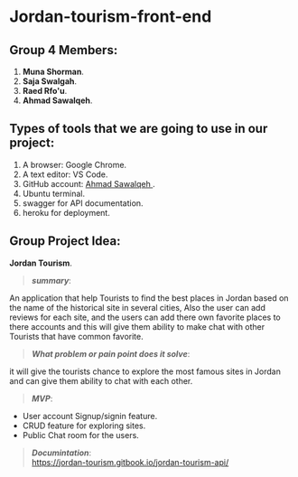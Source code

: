 # Jordan-tourism-front-end

## Group 4 Members:

1. **Muna Shorman**.
1. **Saja Swalgah**.
1. **Raed Rfo'u**.
1. **Ahmad Sawalqeh**.

## Types of tools that we are going to use in our project:

1. A browser: Google Chrome.
1. A text editor: VS Code.
1. GitHub account: [Ahmad Sawalqeh ](https://github.com/Ahmad-Sawalqeh).
1. Ubuntu terminal.
1. swagger for API documentation.
1. heroku for deployment.

## Group Project Idea:

**Jordan Tourism**.

> ***summary***:<br>

An application that help Tourists to find the best places in Jordan based on the name of the historical site in several cities, Also the user can add reviews for each site, and the users can add there own favorite places to there accounts and this will give them ability to make chat with other Tourists that have common favorite.

> ***What problem or pain point does it solve***:

it will give the tourists chance to explore the most famous sites in Jordan and can give them ability to chat with each other.

> ***MVP***:<br>

- User account Signup/signin feature.
- CRUD feature for exploring sites.
- Public Chat room for the users.

> ***Documintation***:<br>
https://jordan-tourism.gitbook.io/jordan-tourism-api/
